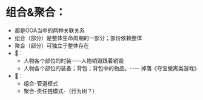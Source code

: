 
# 组合&聚合：
  - 都是OOA当中的两种关联关系
  - 组合（部分）是整体生命周期的一部分；部份依赖整体
  - 聚合（部分）可独立于整体存在
  - 🌰：
    -   人物各个部位的时装----人物销毁跟着销毁
    -   人物各个部位的装备；背包；背包中的物品。---- 掉落《夺宝撤离类游戏》
  - 👙：
    - 组合-管道模式
    - 聚合-责任链模式-（行为树？）
